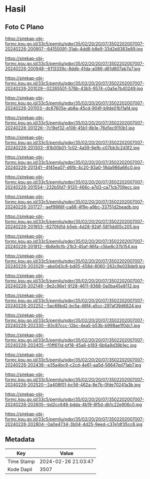# Hasil

## Foto C Plano

https://sirekap-obj-formc.kpu.go.id/33c5/pemilu/pdpr/35/02/20/20/07/3502202007007-20240226-200907--64150091-31ab-4dd8-b8e9-33d2e8383e89.jpg

https://sirekap-obj-formc.kpu.go.id/33c5/pemilu/pdpr/35/02/20/20/07/3502202007007-20240226-200948--6113339c-8ddb-41da-a086-d61d807ab7a7.jpg

https://sirekap-obj-formc.kpu.go.id/33c5/pemilu/pdpr/35/02/20/20/07/3502202007007-20240226-201029--02265501-578b-43b5-9574-c0a5e7b40249.jpg

https://sirekap-obj-formc.kpu.go.id/33c5/pemilu/pdpr/35/02/20/20/07/3502202007007-20240226-201103--dc67605e-ab8a-45cd-904f-b9de01b11af4.jpg

https://sirekap-obj-formc.kpu.go.id/33c5/pemilu/pdpr/35/02/20/20/07/3502202007007-20240226-201226--7c19ef32-e108-45b1-8b1e-76d1ec9110b1.jpg

https://sirekap-obj-formc.kpu.go.id/33c5/pemilu/pdpr/35/02/20/20/07/3502202007007-20240226-201303--81b00b01-1c02-4a59-8efb-c07bb3c2d3f2.jpg

https://sirekap-obj-formc.kpu.go.id/33c5/pemilu/pdpr/35/02/20/20/07/3502202007007-20240226-201341--4f45ea07-d6fb-4c20-83a0-18da986a66c0.jpg

https://sirekap-obj-formc.kpu.go.id/33c5/pemilu/pdpr/35/02/20/20/07/3502202007007-20240226-201554--232b5fd7-9120-466c-a7d3-ca71cb709ecc.jpg

https://sirekap-obj-formc.kpu.go.id/33c5/pemilu/pdpr/35/02/20/20/07/3502202007007-20240226-201727--aef9966f-ca88-4f9e-a9bc-33751d2beadb.jpg

https://sirekap-obj-formc.kpu.go.id/33c5/pemilu/pdpr/35/02/20/20/07/3502202007007-20240226-201953--6270fd1d-b5eb-4d28-92df-5811dd05c205.jpg

https://sirekap-obj-formc.kpu.go.id/33c5/pemilu/pdpr/35/02/20/20/07/3502202007007-20240226-201912--6b8e9cfb-21b3-45af-86fa-c5be8c37b154.jpg

https://sirekap-obj-formc.kpu.go.id/33c5/pemilu/pdpr/35/02/20/20/07/3502202007007-20240226-202029--abe0d3c8-bd05-458d-8060-262c9e028de9.jpg

https://sirekap-obj-formc.kpu.go.id/33c5/pemilu/pdpr/35/02/20/20/07/3502202007007-20240226-202149--9e2c96e1-9128-4611-8368-0a0ba45e8112.jpg

https://sirekap-obj-formc.kpu.go.id/33c5/pemilu/pdpr/35/02/20/20/07/3502202007007-20240226-202252--5ac68bd2-bc5a-48f4-a5cc-297af39d6824.jpg

https://sirekap-obj-formc.kpu.go.id/33c5/pemilu/pdpr/35/02/20/20/07/3502202007007-20240226-202330--83c87ccc-12bc-4ea5-b53b-b998ae1f0dc1.jpg

https://sirekap-obj-formc.kpu.go.id/33c5/pemilu/pdpr/35/02/20/20/07/3502202007007-20240226-202405--f0ff611d-bf18-45a6-b193-6b6a9d39b1ec.jpg

https://sirekap-obj-formc.kpu.go.id/33c5/pemilu/pdpr/35/02/20/20/07/3502202007007-20240226-202438--e35a4bc9-c2cd-4e61-aa5d-56647ed71ab7.jpg

https://sirekap-obj-formc.kpu.go.id/33c5/pemilu/pdpr/35/02/20/20/07/3502202007007-20240226-202520--2a408f01-bc56-462a-8e7b-0fde70241a3b.jpg

https://sirekap-obj-formc.kpu.go.id/33c5/pemilu/pdpr/35/02/20/20/07/3502202007007-20240226-202605--bd2cc648-bdda-4b19-8f5d-db1c22e906c0.jpg

https://sirekap-obj-formc.kpu.go.id/33c5/pemilu/pdpr/35/02/20/20/07/3502202007007-20240226-202804--0a0e4734-3b04-4d25-9eed-c37e1df35cc6.jpg


## Metadata

| Key        | Value               |
| ---------- | ------------------- |
| Time Stamp | 2024-02-26 21:03:47 |
| Kode Dapil | 3507                |




